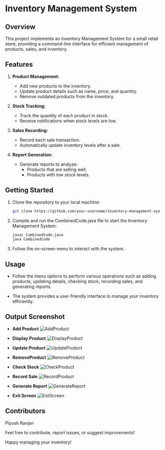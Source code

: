 # Inventory Management System

## Overview

This project implements an Inventory Management System for a small retail store, providing a command-line interface for efficient management of products, sales, and inventory.

## Features

1. **Product Management:**
   - Add new products to the inventory.
   - Update product details such as name, price, and quantity.
   - Remove outdated products from the inventory.

2. **Stock Tracking:**
   - Track the quantity of each product in stock.
   - Receive notifications when stock levels are low.

3. **Sales Recording:**
   - Record each sale transaction.
   - Automatically update inventory levels after a sale.

4. **Report Generation:**
   - Generate reports to analyze:
     - Products that are selling well.
     - Products with low stock levels.

## Getting Started

1. Clone the repository to your local machine:

   ```bash
   git clone https://github.com/your-username/inventory-management-system.git
   
2. Compile and run the CombinedCode.java file to start the Inventory Management System:

   ```bash
   javac CombinedCode.java
   java CombinedCode
   
3. Follow the on-screen menu to interact with the system.

## Usage
   - Follow the menu options to perform various operations such as adding products, updating details, checking stock, recording sales, and generating reports.

   - The system provides a user-friendly interface to manage your inventory efficiently.

## Output Screenshot
   - **Add Product**
   ![AddProduct](Images/01_AddProduct.png)
   
   - **Display Product**
   ![DisplayProduct](Images/02_DisplayProduct.png)
   
   - **Update Product**
   ![UpdateProduct](Images/03_UpdateProduct.png)
   
   - **RemoveProduct**
   ![RemoveProduct](Images/04_RemoveProduct.png)
   
   - **Check Stock**
   ![CheckProduct](Images/05_CheckStock.png)
   
   - **Record Sale**
   ![RecordProduct](Images/06_RecordSale.png)
   
   - **Generate Report**
   ![GenerateReport](Images/07_GenerateReport.png)
   
   - **Exit Screen**
   ![ExitScreen](Images/08_ExitScreen.png)


## Contributors

Piyush Ranjan
    
Feel free to contribute, report issues, or suggest improvements!

Happy managing your inventory!

